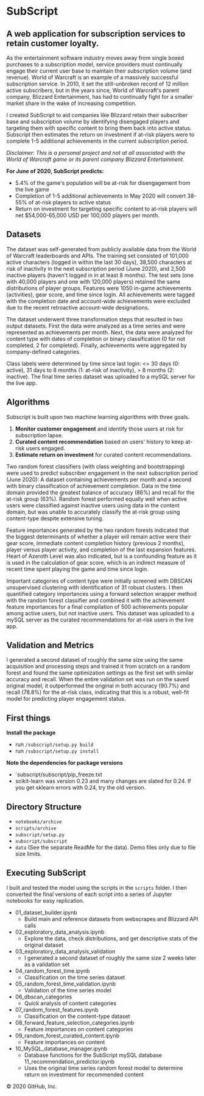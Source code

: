 # SubScript

## A web application for subscription services to retain customer loyalty.

As the entertainment software industry moves away from single boxed purchases to a subscription model, service providers must continually engage their current user base to maintain their subscription volume (and revenue). World of Warcraft is an example of a massively successful subscription service. In 2010, it set the still-unbroken record of 12 million active subscribers, but in the years since, World of Warcraft's parent company, Blizzard Entertainment, has had to continually fight for a smaller market share in the wake of increasing competition.

I created SubScript to aid companies like Blizzard retain their subscriber base and subscription volume by identifying disengaged players and targeting them with specific content to bring them back into active status. Subscript then estimates the return on investment if at-risk players were to complete 1-5 additional achievements in the current subscription period. 

_Disclaimer: This is a personal project and not at all associated with the World of Warcraft game or its parent company Blizzard Entertainment._

**For June of 2020, SubScript predicts:**
- 5.4% of the game's population will be at-risk for disengagement from the live game
- Completion of 1-5 additional achievements in May 2020 will convert 38-55% of at-risk players to active status
- Return on investment for targeting specific content to at-risk players will net $54,000-65,000 USD per 100,000 players per month.



## Datasets
The dataset was self-generated from publicly available data from the World of Warcraft leaderboards and APIs. The training set consisted of 101,000 active characters (logged in within the last 30 days), 38,500 characters at risk of inactivity in the next subscription period (June 2020), and 2,500 inactive players (haven't logged in in at least 8 months). The test sets (one with 40,000 players and one with 120,000 players) retained the same distributions of player groups. Features were 1050 in-game achievements (activities), gear score, and time since login. All achievements were tagged with the completion date and account-wide achievements were excluded due to the recent retroactive account-wide designations.

The dataset underwent three transformation steps that resulted in two output datasets. First the data were analyzed as a time series and were represented as achievements per month. Next, the data were analyzed for content type with dates of completion or binary classification (0 for not completed, 2 for completed). Finally, achievements were aggregated by company-defined categories.

Class labels were determined by time since last login: <= 30 days (0: active), 31 days to 8 months (1: at-risk of inactivity), > 8 months (2: inactive). The final time series dataset was uploaded to a mySQL server for the live app.



## Algorithms

Subscript is built upon two machine learning algorithms with three goals.

1. **Monitor customer engagement** and identify those users at risk for subscription lapse.
2. **Curated content recommendation** based on users' history to keep at-risk users engaged.
3. **Estimate return on investment** for curated content recommendations.

Two random forest classifiers (with class weighting and bootstrapping) were used to predict subscriber engagement in the next subscription period (June 2020): A dataset containing achievements per month and a second with binary classification of achievement completion. Data in the time domain provided the greatest balance of accuracy (86%) and recall for the at-risk group (63%). Random forest performed equally well when active users were classified against inactive users using data in the content domain, but was unable to accurately classify the at-risk group using content-type despite extensive tuning. 

Feature importances generated by the two random forests indicated that the biggest determinants of whether a player will remain active were their gear score, immediate content completion history (previous 2 months), player versus player activity, and completion of the last expansion features. Heart of Azeroth Level was also indicated, but is a confounding feature as it is used in the calculation of gear score, which is an indirect measure of recent time spent playing the game and time since login. 

Important categories of content type were initially screened with DBSCAN unsupervised clustering with identification of 31 robust clusters. I then quantified category importances using a forward selection wrapper method with the random forest classifier and combined it with the achievement feature importances for a final compilation of 500 achievements popular among active users, but not inactive users. This dataset was uploaded to a mySQL server as the curated recommendations for at-risk users in the live app.


## Validation and Metrics
I generated a second dataset of roughly the same size using the same acquisition and processing steps and trained it from scratch on a random forest and found the same optimization settings as the first set with similar accuracy and recall. When the entire validation set was run on the saved original model, it outperformed the original in both accuracy (90.7%) and recall (78.8%) for the at-risk class, indicating that this is a robust, well-fit model for predicting player engagement status.


## First things
**Install the package**
- run `/subscript/setup.py build`
- run `/subscript/setup.py install`

**Note the dependencies for package versions**
- `subscript/subscript/pip_freeze.txt
- scikit-learn was version 0.23 and many changes are slated for 0.24. If you get sklearn errors with 0.24, try the old version.

## Directory Structure
- `notebooks/archive`
- `scripts/archive`
- `subscript/setup.py`
- `subscript/subscript`
- `data` (See the separate ReadMe for the data). Demo files only due to file size limits.


## Executing SubScript
I built and tested the model using the scripts in the `scripts` folder. I then converted the final versions of each script into a series of Jupyter notebooks for easy replication.

- 01_dataset_builder.ipynb 
  - Build main and reference datasets from webscrapes and Blizzard API calls
- 02_exploratory_data_analysis.ipynb 
  - Explore the data, check distributions, and get descriptive stats of the original dataset
- 03_exploratory_data_analysis_validation 
  - I generated a second dataset of roughly the same size 2 weeks later as a validation set
- 04_random_forest_time.ipynb	
  - Classification on the time series dataset
- 05_random_forest_time_validation.ipynb	
  - Validation of the time series model
- 06_dbscan_categories
  - Quick analysis of content categories
- 07_random_forest_features.ipynb		
  - Classification on the content-type dataset 
- 08_forward_feature_selection_categories.ipynb
  - Feature importances on content categories
- 09_random_forest_curated_content.ipynb	
  - Feature importances on content
- 10_MySQL_database_manager.ipynb
  - Database functions for the SubScript mySQL database
11_recommendation_predictor.ipynb
  - Uses the original time series random forest model to determine return on investment for recommended content
  
© 2020 GitHub, Inc.
